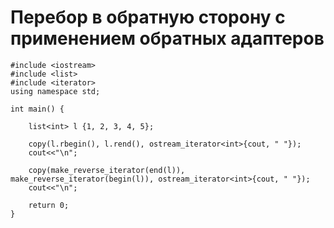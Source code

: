 # Перебор в обратную сторону с применением обратных адаптеров

```
#include <iostream>
#include <list>
#include <iterator>
using namespace std;

int main() {
	
	list<int> l {1, 2, 3, 4, 5};
	
	copy(l.rbegin(), l.rend(), ostream_iterator<int>{cout, " "});
	cout<<"\n";
	
	copy(make_reverse_iterator(end(l)), make_reverse_iterator(begin(l)), ostream_iterator<int>{cout, " "});
	cout<<"\n";
	
	return 0;
}

```